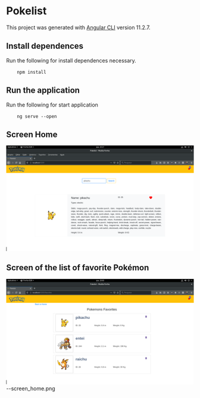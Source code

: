 # Pokelist

This project was generated with [Angular CLI](https://github.com/angular/angular-cli) version 11.2.7.

## Install dependences
Run the following for install dependences necessary.

```shell
    npm install
```

## Run the application
Run the following for start application 

```shell
    ng serve --open
```
## Screen Home
![plot](./screen_home.png)

## Screen of the list of favorite Pokémon
![plot](./screen_favorite_pokemons.png) --screen_home.png
